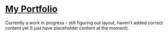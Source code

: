 # [My Portfolio](https://justinpras.github.io/)

Currently a work in progress - still figuring out layout, haven't added correct content yet (I just have placeholder content at the moment).
